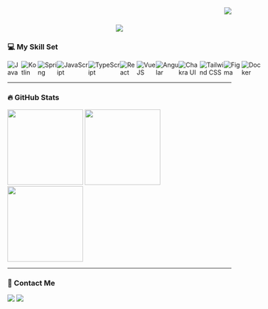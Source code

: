 <img align="right" src="https://visitor-badge.laobi.icu/badge?page_id=renzozuk.renzozuk" />

<h1 align="center">
    <img src="https://readme-typing-svg.herokuapp.com/?font=Righteous&size=35&center=true&vCenter=true&width=500&height=70&duration=4000&lines=Hi+There!+👋;+I'm+Renzo+Zukeram!;" />
</h1>

<section>

  <h3>💻 My Skill Set</h3>
  <div style="display:flex;">
      <img alt="Java" src="https://img.shields.io/badge/java-%23ED8B00.svg?style=for-the-badge&logo=openjdk&logoColor=white" />
      <img alt="Kotlin" src="https://img.shields.io/badge/Kotlin-B125EA?style=for-the-badge&logo=kotlin&logoColor=white" />
      <img alt="Spring" src="https://img.shields.io/badge/Spring-6DB33F?style=for-the-badge&logo=spring&logoColor=white" />   
      <img alt="JavaScript" src="https://img.shields.io/badge/JavaScript-F7DF1E?style=for-the-badge&logo=javascript&logoColor=black"/>
      <img alt="TypeScript" src="https://img.shields.io/badge/TypeScript-007ACC?style=for-the-badge&logo=typescript&logoColor=white"/>
      <img alt="React" src="https://img.shields.io/badge/React-20232A?style=for-the-badge&logo=react&logoColor=61DAFB"/>
      <img alt="VueJS" src="https://img.shields.io/badge/Vue%20js-35495E?style=for-the-badge&logo=vuedotjs&logoColor=4FC08D"/>
      <img alt="Angular" src="https://img.shields.io/badge/Angular-DD0031?style=for-the-badge&logo=angular&logoColor=white" /> 
      <img alt="Chakra UI" src="https://img.shields.io/badge/Chakra--UI-319795?style=for-the-badge&logo=chakra-ui&logoColor=white" />
      <img alt="Tailwind CSS" src="https://img.shields.io/badge/Tailwind_CSS-38B2AC?style=for-the-badge&logo=tailwind-css&logoColor=white"/>
      <img alt="Figma" src="https://img.shields.io/badge/Figma-F24E1E?style=for-the-badge&logo=figma&logoColor=white"/>
      <img alt="Docker" src="https://img.shields.io/badge/Docker-2CA5E0?style=for-the-badge&logo=docker&logoColor=white"/>  
  </div>

</section>

<hr/>

<section>
    <h3>🔥 GitHub Stats</h3>
    <div style="display:wrap;">
        <img height="170rem" src="https://github-readme-stats.vercel.app/api?username=renzozuk&show_icons=true&theme=react&include_all_commits=false&count_private=false"/>
        <img height="170rem" src="https://github-readme-stats.vercel.app/api/top-langs/?username=renzozuk&layout=compact&langs_count=8&theme=react&title_color=ffffff"/>
        <img height="170rem" src="https://streak-stats.demolab.com/?user=renzozuk&count_private=true&theme=react&border_radius=10"/>
    </div>
</section>

<hr/>

 <section>
    <h3>📲 Contact Me</h3>
    <a href="mailto:contact.renzo.zukeram@gmail.com" target="_blank"><img src="https://img.shields.io/badge/Gmail-D14836?style=for-the-badge&logo=gmail&logoColor=white"></a>
    <a href="https://br.linkedin.com/in/renzo-zukeram-348437231" target="_blank"><img src="https://img.shields.io/badge/-LinkedIn-%230077B5?style=for-the-badge&logo=linkedin&logoColor=white"></a>  
 </section>
</div>
